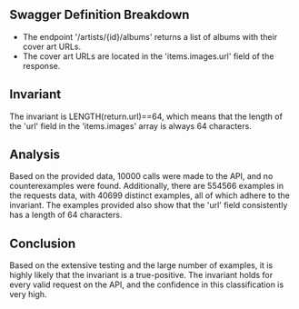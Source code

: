 ## Swagger Definition Breakdown
- The endpoint '/artists/{id}/albums' returns a list of albums with their cover art URLs.
- The cover art URLs are located in the 'items.images.url' field of the response.

## Invariant
The invariant is LENGTH(return.url)==64, which means that the length of the 'url' field in the 'items.images' array is always 64 characters.

## Analysis
Based on the provided data, 10000 calls were made to the API, and no counterexamples were found. Additionally, there are 554566 examples in the requests data, with 40699 distinct examples, all of which adhere to the invariant. The examples provided also show that the 'url' field consistently has a length of 64 characters.

## Conclusion
Based on the extensive testing and the large number of examples, it is highly likely that the invariant is a true-positive. The invariant holds for every valid request on the API, and the confidence in this classification is very high.
